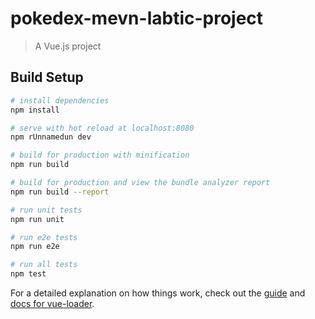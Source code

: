 # pokedex-mevn-labtic-project

> A Vue.js project

## Build Setup

``` bash
# install dependencies
npm install

# serve with hot reload at localhost:8080
npm rUnnamedun dev

# build for production with minification
npm run build

# build for production and view the bundle analyzer report
npm run build --report

# run unit tests
npm run unit

# run e2e tests
npm run e2e

# run all tests
npm test
```

For a detailed explanation on how things work, check out the [guide](http://vuejs-templates.github.io/webpack/) and [docs for vue-loader](http://vuejs.github.io/vue-loader).
